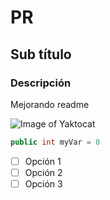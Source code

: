 # PR
## Sub título
### Descripción 

Mejorando readme

![Image of Yaktocat](https://octodex.github.com/images/yaktocat.png)
```java
public int myVar = 0
```

- [ ] Opción 1
- [ ] Opción 2
- [ ] Opción 3
